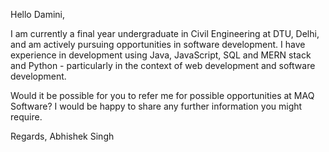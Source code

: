 Hello Damini,

I am currently a final year undergraduate in Civil Engineering at DTU, Delhi, and am actively pursuing opportunities in software development. I have experience in development using Java, JavaScript, SQL and MERN stack and Python - particularly in the context of web development and software development.

Would it be possible for you to refer me for possible opportunities at MAQ Software? I would be happy to share any further information you might require.

Regards,
Abhishek Singh